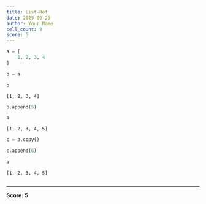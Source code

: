 ```yaml
---
title: List-Ref
date: 2025-06-29
author: Your Name
cell_count: 9
score: 5
---
```


```python
a = [
    1, 2, 3, 4
]
```


```python
b = a
```


```python
b
```




    [1, 2, 3, 4]




```python
b.append(5)
```


```python
a
```




    [1, 2, 3, 4, 5]




```python
c = a.copy()
```


```python
c.append(6)
```


```python
a
```




    [1, 2, 3, 4, 5]




```python

```


---
**Score: 5**